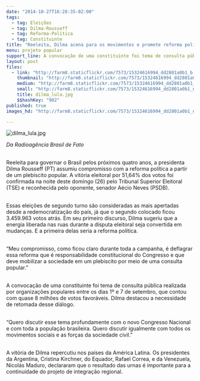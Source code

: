 ```yaml
---
date: "2014-10-27T16:28:35-02:00"
tags:
  - tag: Eleições
  - tag: Dilma-Rousseff
  - tag: Reforma-Política
  - tag: Constituinte
title: "Reeleita, Dilma acena para os movimentos e promete reforma política"
menu: projeto popular
support_line: A convocação de uma constituinte foi tema de consulta pública realizada entre os dias 1º e 7 de setembro.
layout: post
files:
  - link: "http://farm8.staticflickr.com/7573/15324616994_dd2801a0b1_b.jpg"
    thumbnail: "http://farm8.staticflickr.com/7573/15324616994_dd2801a0b1_t.jpg"
    medium: "http://farm8.staticflickr.com/7573/15324616994_dd2801a0b1_z.jpg"
    small: "http://farm8.staticflickr.com/7573/15324616994_dd2801a0b1_n.jpg"
    title: dilma_lula.jpg
    $$hashKey: "902"
published: true
images_hd: "http://farm8.staticflickr.com/7573/15324616994_dd2801a0b1_n.jpg"

---
```

<p><img alt="dilma_lula.jpg" src="http://farm8.staticflickr.com/7573/15324616994_dd2801a0b1_b.jpg" /></p>

<p><em>Da Radioag&ecirc;ncia Brasil de Fato</em></p>

<p><br />
Reeleita para governar o Brasil pelos pr&oacute;ximos quatro anos, a presidenta Dilma Rousseff (PT) assumiu compromisso com a reforma pol&iacute;tica a partir de um plebiscito popular. A vit&oacute;ria eleitoral por 51,64% dos votos foi confirmada na noite deste domingo (26) pelo Tribunal Superior Eleitoral (TSE) e reconhecida pelo oponente, senador A&eacute;cio Neves (PSDB).</p>

<p><br />
Essas elei&ccedil;&otilde;es de segundo turno s&atilde;o consideradas as mais apertadas desde a redemocratiza&ccedil;&atilde;o do pa&iacute;s, j&aacute; que o segundo colocado ficou 3.459.963 votos atr&aacute;s. Em seu primeiro discurso, Dilma sugeriu que a energia liberada nas ruas durante a disputa eleitoral seja convertida em mudan&ccedil;as. E a primeira delas seria a reforma pol&iacute;tica.</p>

<p><br />
&ldquo;Meu compromisso, como ficou claro durante toda a campanha, &eacute; deflagrar essa reforma que &eacute; responsabilidade constitucional do Congresso e que deve mobilizar a sociedade em um plebiscito por meio de uma consulta popular.&rdquo;</p>

<p><br />
A convoca&ccedil;&atilde;o de uma constituinte foi tema de consulta p&uacute;blica realizada por organiza&ccedil;&otilde;es populares entre os dias 1&ordm; e 7 de setembro, que contou com quase 8 milh&otilde;es de votos favor&aacute;veis. Dilma destacou a necessidade de retomada desse di&aacute;logo.</p>

<p><br />
&ldquo;Quero discutir esse tema profundamente com o novo Congresso Nacional e com toda a popula&ccedil;&atilde;o brasileira. Quero discutir igualmente com todos os movimentos sociais e as for&ccedil;as da sociedade civil.&rdquo;</p>

<p><br />
A vit&oacute;ria de Dilma repercutiu nos pa&iacute;ses da Am&eacute;rica Latina. Os presidentes da Argentina, Cristina Kirchner, do Equador, Rafael Correa, e da Venezuela, Nicol&aacute;s Maduro, declararam que o resultado das urnas &eacute; importante para a continuidade do projeto de integra&ccedil;&atilde;o regional.</p>
